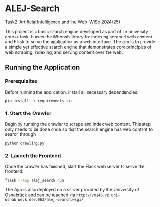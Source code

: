 # ALEJ-Search
Task2: Artificial Intelligence and the Web (WiSe 2024/25)

This project is a basic search engine developed as part of an university course task. It uses the Whoosh library for indexing scraped web content and Flask to serve the application as a web interface. The aim is to provide a simple yet effective search engine that demonstrates core principles of web scraping, indexing, and serving content over the web.

## Running the Application

### Prerequisites
Before running the application, install all necessary dependencies:
~~~bash
pip install -r requirements.txt
~~~

### 1. Start the Crawler
Begin by running the crawler to scrape and index web content. This step only needs to be done once so that the search engine has web content to search through:
~~~bash
python crawling.py
~~~

### 2. Launch the Frontend
Once the crawler has finished, start the Flask web server to serve the frontend:
~~~bash
flask --app alej_search run
~~~

The App is also deployed on a server provided by the University of Osnabrück and can be reached via
`http://vm146.rz.uni-osnabrueck.de/u063/alej-search.wsgi/`
